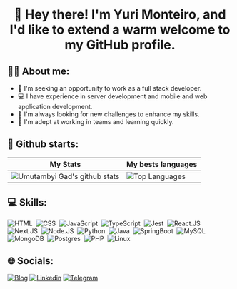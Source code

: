 
  <h1 align="center">👋 Hey there! I'm Yuri Monteiro, and I'd like to extend a warm welcome to my GitHub profile.</h1>

## 🧑‍💻 About me:
* 🚀 I'm seeking an opportunity to work as a full stack developer.
* 💻 I have experience in server development and mobile and web application development.
* 💪 I'm always looking for new challenges to enhance my skills.
* 🤝 I'm adept at working in teams and learning quickly.

## 🌱 Github starts:
<div>
  
| My Stats | My bests languages |
|---------------------|---------------------- |
| ![Umutambyi Gad's github stats](https://github-readme-stats.vercel.app/api?username=YuriMont&show_icons=true&theme=react&include_all_commits=true&count_private=true) | ![Top Languages](https://github-readme-stats.vercel.app/api/top-langs/?username=YuriMont&layout=compact&langs_count=7&theme=react)

  
 
 ## 💻 Skills:
 ![HTML](https://img.shields.io/badge/HTML5-E34F26?style=for-the-badge&logo=html5&logoColor=white)&nbsp;
 ![CSS](https://img.shields.io/badge/CSS3-1572B6?style=for-the-badge&logo=css3&logoColor=white)&nbsp;
 ![JavaScript](https://img.shields.io/badge/JavaScript-323330?style=for-the-badge&logo=javascript&logoColor=F7DF1E)&nbsp;
 ![TypeScript](https://img.shields.io/badge/TypeScript-007ACC?style=for-the-badge&logo=typescript&logoColor=white)&nbsp;
 ![Jest](https://img.shields.io/badge/-jest-%23C21325?style=for-the-badge&logo=jest&logoColor=white)&nbsp;
 ![React.JS](https://img.shields.io/badge/React-20232A?style=for-the-badge&logo=react&logoColor=61DAFB)&nbsp;
 ![Next JS](https://img.shields.io/badge/Next-black?style=for-the-badge&logo=next.js&logoColor=white)&nbsp;
 ![Node.JS](https://img.shields.io/badge/Node.js-43853D?style=for-the-badge&logo=node.js&logoColor=white)&nbsp;
 ![Python](https://img.shields.io/badge/Python-14354C?style=for-the-badge&logo=python&logoColor=white)&nbsp;
 ![Java](https://img.shields.io/badge/java-%23ED8B00.svg?style=for-the-badge&logo=openjdk&logoColor=white)&nbsp;
 ![SpringBoot](https://img.shields.io/badge/Spring-6DB33F?style=for-the-badge&logo=spring&logoColor=white)&nbsp;
 ![MySQL](https://img.shields.io/badge/MySQL-00000F?style=for-the-badge&logo=mysql&logoColor=white)&nbsp;
 ![MongoDB](https://img.shields.io/badge/MongoDB-%234ea94b.svg?style=for-the-badge&logo=mongodb&logoColor=white)&nbsp;
 ![Postgres](https://img.shields.io/badge/postgres-%23316192.svg?style=for-the-badge&logo=postgresql&logoColor=white)&nbsp;
 ![PHP](https://img.shields.io/badge/PHP-777BB4?style=for-the-badge&logo=php&logoColor=white)&nbsp;
 ![Linux](https://img.shields.io/badge/Linux-E34F26?style=for-the-badge&logo=linux&logoColor=black)&nbsp;
 
 ## 🌐 Socials:
 [![Blog](https://img.shields.io/website?label=yuri-monteiro.vercel.app&style=for-the-badge&url=https://sujeitoprogramador.com/)](https://yuri-monteiro-portfolio.vercel.app/)
[![Linkedin](https://img.shields.io/badge/LinkedIn-0077B5?style=for-the-badge&logo=linkedin&logoColor=white)](https://www.linkedin.com/in/yuri-monteiro-5b6b48205/)
[![Telegram](https://img.shields.io/badge/Telegram-2CA5E0?style=for-the-badge&logo=telegram&logoColor=white)](https://t.me/yuri_monteiro1043)




